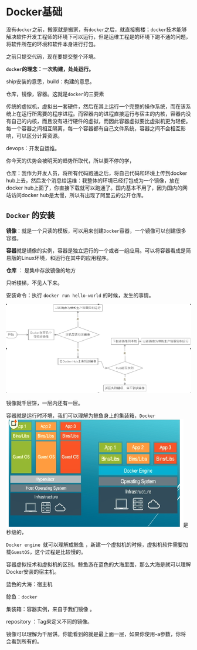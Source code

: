 #  Docker基础

没有`docker`之前，搬家就是搬家，有`docker`之后，就直接搬楼；`docker`技术能够解决软件开发工程师的环境下可以运行，但是运维工程是的环境下跑不通的问题，将软件所在的环境和软件本身进行打包。

之前只提交代码，现在要提交整个环境。

**`docker`的理念：一次构建，处处运行。**

ship安装的意思，build：构建的意思。

仓库，镜像，容器。这就是`docker`的三要素 

传统的虚拟机，虚拟出一套硬件，然后在其上运行一个完整的操作系统，而在该系统上在运行所需要的程序进程。而容器内的进程直接运行与宿主的内核，容器内没有自己的内核，而且没有进行硬件的虚拟，而因此容器虚拟要比虚拟机更为轻便。每一个容器之间相互隔离，每一个容器都有自己文件系统，容器之间不会相互影响，可以区分计算资源。

devops：开发自运维。

你今天的优势会被明天的趋势所取代，所以要不停的学， 

仓库：我作为开发人员，将所有代码跑通之后，将自己代码和环境上传到docker hub上去，然后发个消息给运维：我整体的环境已经打包成为一个镜像，放在docker hub上面了，你直接下载就可以跑通了。国内基本不用了，因为国内的网站访问docker hub是太慢，所以有出现了阿里云的公开仓库。

## `Docker` 的安装

**镜像**：就是一个只读的模板，可以用来创建`Docker`容器，一个镜像可以创建很多容器。

**容器**就是镜像的实例，容器是独立运行的一个或者一组应用。可以将容器看成是简易版的Linux环境，和运行在其中的应用程序。

**仓库** ： 是集中存放镜像的地方



只听楼梯，不见人下来。

安装命令：执行 `docker run hello-world` 的时候，发生的事情。

**![1559476386200](img/docker/1.png)**

镜像就千层饼，一层内还有一层。

容器就是运行时环境，我们可以理解为鲸鱼身上的集装箱，`Docker`![](img/docker/2.png)是秒级的，

`Docker engine `就可以理解成鲸鱼 ，新建一个虚拟机的时候，虚拟机软件需要加载`GuestOS`，这个过程是比较慢的。

容器虚拟技术和虚拟机的区别。鲸鱼游在蓝色的大海里面，那么大海是就可以理解Docker安装的宿主机。

蓝色的大海：宿主机

鲸鱼：`docker`

集装箱：容器实例，来自于我们镜像 。

repository ：Tag来定义不同的镜像。

镜像可以理解为千层饼。你能看到的就是最上面一层，如果你使用-a参数，你将会看到所有的。

